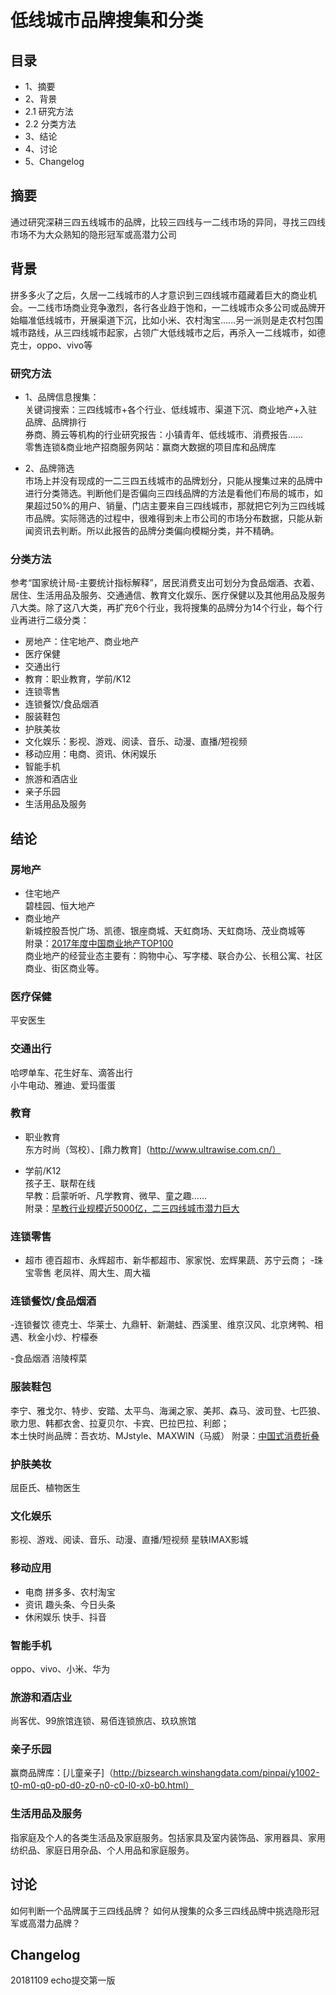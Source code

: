 # 低线城市品牌搜集和分类

## 目录
- 1、摘要
- 2、背景
 - 2.1 研究方法
 - 2.2 分类方法
- 3、结论
- 4、讨论
- 5、Changelog

## 摘要
通过研究深耕三四五线城市的品牌，比较三四线与一二线市场的异同，寻找三四线市场不为大众熟知的隐形冠军或高潜力公司

## 背景
拼多多火了之后，久居一二线城市的人才意识到三四线城市蕴藏着巨大的商业机会。一二线市场商业竞争激烈，各行各业趋于饱和，一二线城市众多公司或品牌开始瞄准低线城市，开展渠道下沉，比如小米、农村淘宝......另一派则是走农村包围城市路线，从三四线城市起家，占领广大低线城市之后，再杀入一二线城市，如德克士，oppo、vivo等

### 研究方法

- 1、品牌信息搜集：<br> 
关键词搜索：三四线城市+各个行业、低线城市、渠道下沉、商业地产+入驻品牌、品牌排行<br>
券商、腾云等机构的行业研究报告：小镇青年、低线城市、消费报告......<br>
零售连锁&商业地产招商服务网站：赢商大数据的项目库和品牌库<br>

- 2、品牌筛选<br> 
市场上并没有现成的一二三四五线城市的品牌划分，只能从搜集过来的品牌中进行分类筛选。判断他们是否偏向三四线品牌的方法是看他们布局的城市，如果超过50%的用户、销量、门店主要来自三四线城市，那就把它列为三四线城市品牌。实际筛选的过程中，很难得到未上市公司的市场分布数据，只能从新闻资讯去判断。所以此报告的品牌分类偏向模糊分类，并不精确。
 

### 分类方法

参考“国家统计局-主要统计指标解释”，居民消费支出可划分为食品烟酒、衣着、居住、生活用品及服务、交通通信、教育文化娱乐、医疗保健以及其他用品及服务八大类。除了这八大类，再扩充6个行业，我将搜集的品牌分为14个行业，每个行业再进行二级分类：

- 房地产：住宅地产、商业地产
- 医疗保健
- 交通出行
- 教育：职业教育，学前/K12
- 连锁零售
- 连锁餐饮/食品烟酒
- 服装鞋包
- 护肤美妆
- 文化娱乐：影视、游戏、阅读、音乐、动漫、直播/短视频
- 移动应用：电商、资讯、休闲娱乐
- 智能手机
- 旅游和酒店业
- 亲子乐园
- 生活用品及服务


## 结论

### 房地产
- 住宅地产<br> 
碧桂园、恒大地产
- 商业地产<br> 
新城控股吾悦广场、凯德、银座商城、天虹商场、天虹商场、茂业商城等<br> 
附录：[2017年度中国商业地产TOP100](http://www.guandian.cn/article/20171120/193947.html)<br>
商业地产的经营业态主要有：购物中心、写字楼、联合办公、长租公寓、社区商业、街区商业等。

### 医疗保健
平安医生

### 交通出行
哈啰单车、花生好车、滴答出行<br>
小牛电动、雅迪、爱玛蛋蛋

### 教育
- 职业教育<br>
东方时尚（驾校）、[鼎力教育]（http://www.ultrawise.com.cn/） 

- 学前/K12<br>
孩子王、联帮在线<br>
早教：启蒙听听、凡学教育、微早、童之趣......<br>
附录：[早教行业规模近5000亿，二三四线城市潜力巨大](http://www.juesheng.com/xqjy/51475.html)

### 连锁零售
- 超市
德百超市、永辉超市、新华都超市、家家悦、宏辉果蔬、苏宁云商；
-珠宝零售
老凤祥、周大生、周大福

### 连锁餐饮/食品烟酒
-连锁餐饮
德克士、华莱士、九鼎轩、新潮蛙、西溪里、维京汉风、北京烤鸭、相遇、秋金小炒、柠檬泰

-食品烟酒
涪陵榨菜


### 服装鞋包
李宁、雅戈尔、特步、安踏、太平鸟、海澜之家、美邦、森马、波司登、七匹狼、歌力思、韩都衣舍、拉夏贝尔、卡宾、巴拉巴拉、利郎；<br>
本土快时尚品牌：吾衣坊、MJstyle、MAXWIN（马威）
附录：[中国式消费折叠](https://cbndata.com/information/11)

### 护肤美妆
屈臣氏、植物医生

### 文化娱乐
影视、游戏、阅读、音乐、动漫、直播/短视频
星轶IMAX影城

### 移动应用
- 电商
拼多多、农村淘宝
- 资讯
趣头条、今日头条
- 休闲娱乐
快手、抖音

### 智能手机
oppo、vivo、小米、华为


### 旅游和酒店业
尚客优、99旅馆连锁、易佰连锁旅店、玖玖旅馆

### 亲子乐园
赢商品牌库：[儿童亲子]（http://bizsearch.winshangdata.com/pinpai/y1002-t0-m0-q0-p0-d0-z0-n0-c0-l0-x0-b0.html）

### 生活用品及服务
指家庭及个人的各类生活品及家庭服务。包括家具及室内装饰品、家用器具、家用纺织品、家庭日用杂品、个人用品和家庭服务。

## 讨论
如何判断一个品牌属于三四线品牌？
如何从搜集的众多三四线品牌中挑选隐形冠军或高潜力品牌？


## Changelog
20181109 echo提交第一版
